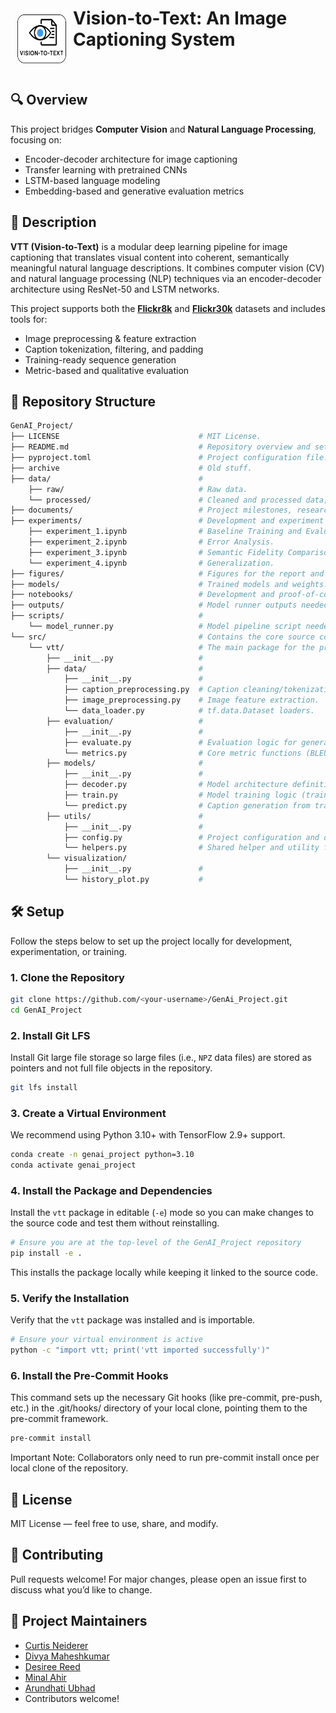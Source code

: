 <h1>
    <img src="./vtt_logo.png" alt="GHLightLogo" align="left" alt="Sample Image" class="image-left" width="80" height="80" style="padding: 10px;"/>
    Vision-to-Text: An Image Captioning System
</h1>
<br>

## 🔍 Overview

This project bridges **Computer Vision** and **Natural Language Processing**, focusing on:

- Encoder-decoder architecture for image captioning
- Transfer learning with pretrained CNNs
- LSTM-based language modeling
- Embedding-based and generative evaluation metrics

## 📌 Description

**VTT (Vision-to-Text)** is a modular deep learning pipeline for image captioning that translates visual content into coherent, semantically meaningful natural language descriptions. It combines computer vision (CV) and natural language processing (NLP) techniques via an encoder-decoder architecture using ResNet-50 and LSTM networks.

This project supports both the **[Flickr8k](https://www.kaggle.com/datasets/adityajn105/flickr8k)** and **[Flickr30k](https://www.kaggle.com/datasets/awsaf49/flickr30k-dataset)** datasets and includes tools for:
- Image preprocessing & feature extraction
- Caption tokenization, filtering, and padding
- Training-ready sequence generation
- Metric-based and qualitative evaluation


## 📁 Repository Structure

```bash
GenAI_Project/
├── LICENSE                               # MIT License.
├── README.md                             # Repository overview and setup.
├── pyproject.toml                        # Project configuration file.
├── archive                               # Old stuff.
├── data/                                 # 
    ├── raw/                              # Raw data.
    └── processed/                        # Cleaned and processed data; tokenizers.
├── documents/                            # Project milestones, research notes, etc.
├── experiments/                          # Development and experiment notebooks.
    ├── experiment_1.ipynb                # Baseline Training and Evaluation. 
    ├── experiment_2.ipynb                # Error Analysis. 
    ├── experiment_3.ipynb                # Semantic Fidelity Comparison. 
    └── experiment_4.ipynb                # Generalization. 
├── figures/                              # Figures for the report and presentation.
├── models/                               # Trained models and weights.
├── notebooks/                            # Development and proof-of-concept notebooks.
├── outputs/                              # Model runner outputs needed for Milestone 3.
├── scripts/                              # 
    └── model_runner.py                   # Model pipeline script needed for Milestone 3.
└── src/                                  # Contains the core source code.
    └── vtt/                              # The main package for the project.
        ├── __init__.py                   #
        ├── data/                         #
            ├── __init__.py               #
            ├── caption_preprocessing.py  # Caption cleaning/tokenization.
            ├── image_preprocessing.py    # Image feature extraction.
            └── data_loader.py            # tf.data.Dataset loaders.
        ├── evaluation/                   #
            ├── __init__.py               #
            ├── evaluate.py               # Evaluation logic for generated captions.
            └── metrics.py                # Core metric functions (BLEU, METEOR, BERTScore, etc.)
        ├── models/                       #
            ├── __init__.py               #
            ├── decoder.py                # Model architecture definitions.
            ├── train.py                  # Model training logic (training loop, checkpoint saving, etc.)     
            └── predict.py                # Caption generation from trained model.
        ├── utils/                        # 
            ├── __init__.py               #
            ├── config.py                 # Project configuration and dependencies.
            └── helpers.py                # Shared helper and utility functions.
        └── visualization/
            ├── __init__.py               #
            └── history_plot.py           #
```

## 🛠 Setup

Follow the steps below to set up the project locally for development, experimentation, or training.

### 1. Clone the Repository

```bash
git clone https://github.com/<your-username>/GenAi_Project.git
cd GenAI_Project
```

### 2. Install Git LFS

Install Git large file storage so large files (i.e., `NPZ` data files) are stored as pointers and not full file objects in the repository.

```bash
git lfs install
```

### 3. Create a Virtual Environment

We recommend using Python 3.10+ with TensorFlow 2.9+ support.

```bash
conda create -n genai_project python=3.10
conda activate genai_project
```

### 4. Install the Package and Dependencies

Install the `vtt` package in editable (`-e`) mode so you can make changes to the source code and test them without reinstalling.

```bash
# Ensure you are at the top-level of the GenAI_Project repository
pip install -e .
```

This installs the package locally while keeping it linked to the source code.

### 5. Verify the Installation

Verify that the `vtt` package was installed and is importable.

```bash
# Ensure your virtual environment is active
python -c "import vtt; print('vtt imported successfully')"
```

### 6. Install the Pre-Commit Hooks

This command sets up the necessary Git hooks (like pre-commit, pre-push, etc.) in the .git/hooks/ directory of your local clone, pointing them to the pre-commit framework.

```bash
pre-commit install
```

Important Note: Collaborators only need to run pre-commit install once per local clone of the repository.

## 📄 License
MIT License — feel free to use, share, and modify.

## 🤝 Contributing
Pull requests welcome! For major changes, please open an issue first to discuss what you’d like to change.

## 🧠 Project Maintainers
- [Curtis Neiderer](mailto:neiderer.c@northeastern.edu)
- [Divya Maheshkumar](maheshkumar.d@northeastern.edu)
- [Desiree Reed](reed.des@northeastern.edu)
- [Minal Ahir](ahir.m@northeastern.edu")
- [Arundhati Ubhad]("ubhad.a@northeastern.edu")
- Contributors welcome!